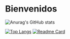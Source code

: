 # Bienvenidos
![Anurag's GitHub stats](https://github-readme-stats.vercel.app/api?username=mardesouza86&show_icons=true&theme=radical)

[![Top Langs](https://github-readme-stats.vercel.app/api/top-langs/?username=mardesouza86&layout=compact)](https://github.com/mardesouza86/github-readme-stats)
[![Readme Card](https://github-readme-stats.vercel.app/api/pin/?username=mardesouza86&repo=github-readme-stats)](https://github.com/mardesouza86/github-readme-stats)







 

